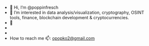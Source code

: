 - 👋 Hi, I’m @poppinfresch
- 👀 I’m interested in data analysis/visualization, cryptography, OSINT tools, finance, blockchain development & cryptocurrencies. 
- 🌱  
-
- 
- How to reach me 📫: opopko2@gmail.com

<!---
poppinfresch/poppinfresch is a ✨ special ✨ repository because its `README.md` (this file) appears on your GitHub profile.
You can click the Preview link to take a look at your changes.
--->
